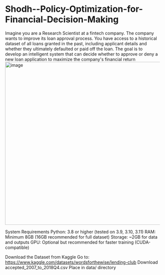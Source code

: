 # Shodh--Policy-Optimization-for-Financial-Decision-Making
Imagine you are a Research Scientist at a fintech company. The company wants to improve its loan approval process. You have access to a historical dataset of all loans granted in the past, including applicant details and whether they ultimately defaulted or paid off the loan.
The goal is to develop an intelligent system that can decide whether to approve or deny a new loan application to maximize the company's financial return
<img width="851" height="530" alt="image" src="https://github.com/user-attachments/assets/5973e787-4429-4e5b-8167-4df666902e32" />

System Requirements
Python: 3.8 or higher (tested on 3.9, 3.10, 3.11)
RAM: Minimum 8GB (16GB recommended for full dataset)
Storage: ~2GB for data and outputs
GPU: Optional but recommended for faster training (CUDA-compatible)

Download the Dataset from Kaggle
Go to: https://www.kaggle.com/datasets/wordsforthewise/lending-club
Download accepted_2007_to_2018Q4.csv
Place in data/ directory
